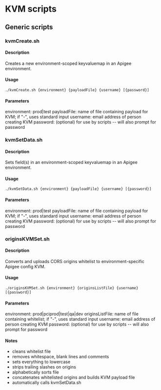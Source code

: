 KVM scripts
===========

## Generic scripts

### kvmCreate.sh
#### Description
Creates a new environment-scoped keyvaluemap in an Apigee environment.

#### Usage
```./kvmCreate.sh {environment} {payloadFile} {username} [{password}]```

#### Parameters
environment: prod|test
payloadFile: name of file containing payload for KVM; if "-", uses standard input
username: email address of person creating KVM
password: (optional) for use by scripts -- will also prompt for password

### kvmSetData.sh
#### Description
Sets field(s) in an environment-scoped keyvaluemap in an Apigee environment.

#### Usage
```./kvmSetData.sh {environment} {payloadFile} {username} [{password}]```

#### Parameters
environment: prod|test
payloadFile: name of file containing payload for KVM; if "-", uses standard input
username: email address of person creating KVM
password: (optional) for use by scripts -- will also prompt for password

### originsKVMSet.sh
#### Description
Converts and uploads CORS origins whitelist to environment-specific Apigee config KVM.

#### Usage
```./originsKVMSet.sh {environment} {originsListFile} {username} [{password}]```

#### Parameters
environment: prod|pciprod|test|qa|dev
originsListFile: name of file containing whitelist; if "-", uses standard input
username: email address of person creating KVM
password: (optional) for use by scripts -- will also prompt for password

#### Notes
- cleans whitelist file
 - removes whitespace, blank lines and comments
 - sets everything to lowercase
 - strips trailing slashes on origins
 - alphabetically sorts file
- concatenates whitelisted origins and builds KVM payload file
- automatically calls kvmSetData.sh
